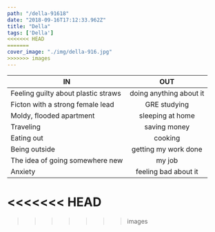 ```yaml
---
path: "/della-91618"
date: "2018-09-16T17:12:33.962Z"
title: "Della"
tags: ['Della']
<<<<<<< HEAD
=======
cover_image: "./img/della-916.jpg"
>>>>>>> images
---
```


| IN            | OUT           | 
| ------------- |:-------------:| 
Feeling guilty about plastic straws  |  doing anything about it 
Ficton with a strong female lead  |  GRE studying
Moldy, flooded apartment  |  sleeping at home
Traveling  |  saving money
Eating out  |  cooking
Being outside  |  getting my work done
The idea of going somewhere new  |  my job
Anxiety |  feeling bad about it

<<<<<<< HEAD
=======

>>>>>>> images
